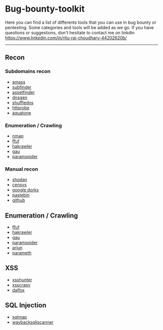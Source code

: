# Bug-bounty-toolkit
Here you can find a list of differents tools that you can use in bug bounty or
pentesting.
Some categories and tools will be added as we go.
If you have questions or suggestions, don't hesitate to contact me on linkdin
https://www.linkedin.com/in/ritu-raj-choudhary-44202620b/




***

## Recon  

### Subdomains recon  

- [amass](https://github.com/OWASP/Amass)
- [subfinder](https://github.com/projectdiscovery/subfinder)
- [assetfinder](https://github.com/tomnomnom/assetfinder)
- [dnsgen](https://github.com/ProjectAnte/dnsgen)
- [shuffledns](https://github.com/projectdiscovery/shuffledns)
- [httprobe](https://github.com/tomnomnom/httprobe)
- [aquatone](https://github.com/michenriksen/aquatone)

### Enumeration / Crawling

- [nmap](https://nmap.org/download.html)
- [ffuf](https://github.com/ffuf/ffuf)
- [hakrawler](https://github.com/hakluke/hakrawler)
- [gau](https://github.com/lc/gau)
- [paramspider](https://github.com/devanshbatham/ParamSpider)

### Manual recon  
- [shodan](https://www.shodan.io/)
- [censys](https://censys.io/)
- [google dorks](https://www.google.com)
- [pastebin](https://pastebin.com/)
- [github](https://github.com)

## Enumeration / Crawling  

- [ffuf](https://github.com/ffuf/ffuf)
- [hakrawler](https://github.com/hakluke/hakrawler)
- [gau](https://github.com/lc/gau)
- [paramspider](https://github.com/devanshbatham/ParamSpider)
- [arjun](https://github.com/s0md3v/Arjun)
- [parameth](https://github.com/maK-/parameth)

## XSS  

- [xsshunter](https://xsshunter.com)
- [xsscrapy](https://github.com/DanMcInerney/xsscrapy)
- [dalfox](https://github.com/hahwul/dalfox)

## SQL Injection
- [sqlmap](https://github.com/sqlmapproject/sqlmap)
- [waybacksqliscanner](https://github.com/ghostlulzhacks/waybackSqliScanner)

